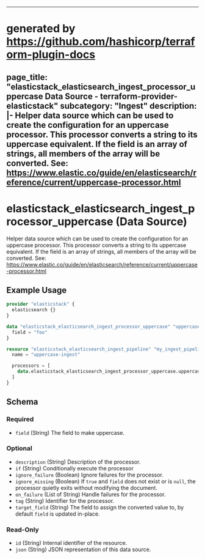 
---
# generated by https://github.com/hashicorp/terraform-plugin-docs
page_title: "elasticstack_elasticsearch_ingest_processor_uppercase Data Source - terraform-provider-elasticstack"
subcategory: "Ingest"
description: |-
  Helper data source which can be used to create the configuration for an uppercase processor. This processor converts a string to its uppercase equivalent. If the field is an array of strings, all members of the array will be converted. See: https://www.elastic.co/guide/en/elasticsearch/reference/current/uppercase-processor.html
---

# elasticstack_elasticsearch_ingest_processor_uppercase (Data Source)

Helper data source which can be used to create the configuration for an uppercase processor. This processor converts a string to its uppercase equivalent. If the field is an array of strings, all members of the array will be converted. See: https://www.elastic.co/guide/en/elasticsearch/reference/current/uppercase-processor.html

## Example Usage

```terraform
provider "elasticstack" {
  elasticsearch {}
}

data "elasticstack_elasticsearch_ingest_processor_uppercase" "uppercase" {
  field = "foo"
}

resource "elasticstack_elasticsearch_ingest_pipeline" "my_ingest_pipeline" {
  name = "uppercase-ingest"

  processors = [
    data.elasticstack_elasticsearch_ingest_processor_uppercase.uppercase.json
  ]
}
```

<!-- schema generated by tfplugindocs -->
## Schema

### Required

- `field` (String) The field to make uppercase.

### Optional

- `description` (String) Description of the processor.
- `if` (String) Conditionally execute the processor
- `ignore_failure` (Boolean) Ignore failures for the processor.
- `ignore_missing` (Boolean) If `true` and `field` does not exist or is `null`, the processor quietly exits without modifying the document.
- `on_failure` (List of String) Handle failures for the processor.
- `tag` (String) Identifier for the processor.
- `target_field` (String) The field to assign the converted value to, by default `field` is updated in-place.

### Read-Only

- `id` (String) Internal identifier of the resource.
- `json` (String) JSON representation of this data source.
